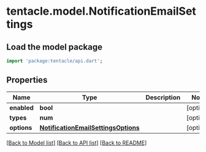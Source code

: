 # tentacle.model.NotificationEmailSettings

## Load the model package
```dart
import 'package:tentacle/api.dart';
```

## Properties
Name | Type | Description | Notes
------------ | ------------- | ------------- | -------------
**enabled** | **bool** |  | [optional] 
**types** | **num** |  | [optional] 
**options** | [**NotificationEmailSettingsOptions**](NotificationEmailSettingsOptions.md) |  | [optional] 

[[Back to Model list]](../README.md#documentation-for-models) [[Back to API list]](../README.md#documentation-for-api-endpoints) [[Back to README]](../README.md)


